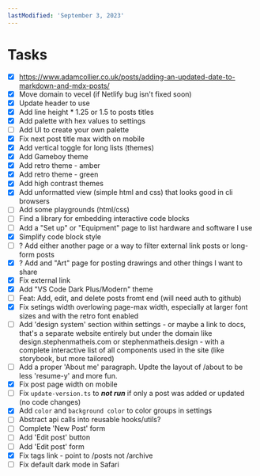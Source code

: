 ```yaml
---
lastModified: 'September 3, 2023'
---
```


# Tasks

- [x] https://www.adamcollier.co.uk/posts/adding-an-updated-date-to-markdown-and-mdx-posts/
- [x] Move domain to vecel (if Netlify bug isn't fixed soon)
- [x] Update header to use <LinkCtr />
- [x] Add line height \* 1.25 or 1.5 to posts titles
- [x] Add palette with hex values to settings
- [ ] Add UI to create your own palette
- [x] Fix next post title max width on mobile
- [x] Add vertical toggle for long lists (themes)
- [x] Add Gameboy theme
- [x] Add retro theme - amber
- [x] Add retro theme - green
- [x] Add high contrast themes
- [x] Add unformatted view (simple html and css) that looks good in cli browsers
- [ ] Add some playgrounds (html/css)
- [ ] Find a library for embedding interactive code blocks
- [ ] Add a "Set up" or "Equipment" page to list hardware and software I use
- [x] Simplify code block style
- [ ] ? Add either another page or a way to filter external link posts or long-form posts
- [x] ? Add and "Art" page for posting drawings and other things I want to share
- [x] Fix external link
- [x] Add "VS Code Dark Plus/Modern" theme
- [ ] Feat: Add, edit, and delete posts fromt end (will need auth to github)
- [x] Fix setings width overlowing page-max width, especially at larger font sizes and with the retro font enabled
- [ ] Add 'design system' section within settings - or maybe a link to docs, that's a separate website entirely but under the domain like design.stephenmatheis.com or stephenmatheis.design - with a complete interactive list of all components used in the site (like storybook, but more tailored)
- [ ] Add a proper 'About me' paragraph. Updte the layout of /about to be less 'resume-y' and more fun.
- [x] Fix post page width on mobile
- [ ] Fix `update-version.ts` to **_not run_** if only a post was added or updated (no code changes)
- [x] Add `color` and `background color` to color groups in settings
- [ ] Abstract api calls into reusable hooks/utils?
- [ ] Complete 'New Post' form
- [ ] Add 'Edit post' button
- [ ] Add 'Edit post' form
- [x] Fix tags link - point to /posts not /archive
- [ ] Fix default dark mode in Safari
